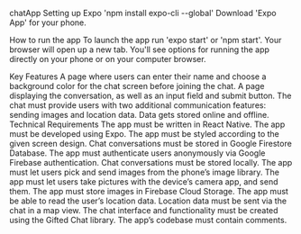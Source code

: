 chatApp
Setting up Expo
'npm install expo-cli --global' Download 'Expo App' for your phone.

How to run the app
To launch the app run 'expo start' or 'npm start'. Your browser will open up a new tab. You'll see options for running the app directly on your phone or on your computer browser.

Key Features
A page where users can enter their name and choose a background color for the chat screen before joining the chat.
A page displaying the conversation, as well as an input field and submit button.
The chat must provide users with two additional communication features: sending images and location data.
Data gets stored online and offline.
Technical Requirements
The app must be written in React Native.
The app must be developed using Expo.
The app must be styled according to the given screen design.
Chat conversations must be stored in Google Firestore Database.
The app must authenticate users anonymously via Google Firebase authentication.
Chat conversations must be stored locally.
The app must let users pick and send images from the phone’s image library.
The app must let users take pictures with the device’s camera app, and send them.
The app must store images in Firebase Cloud Storage.
The app must be able to read the user’s location data.
Location data must be sent via the chat in a map view.
The chat interface and functionality must be created using the Gifted Chat library.
The app’s codebase must contain comments.
